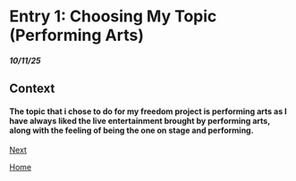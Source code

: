 # Entry 1: Choosing My Topic (Performing Arts)
##### 10/11/25

## Context

#### The topic that i chose to do for my freedom project is performing arts as I have always liked the live entertainment brought by performing arts, along with the feeling of being the one on stage and performing.

[Next](entry02.md)

[Home](../README.md)
